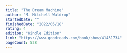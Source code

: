 ```yaml
---
title: "The Dream Machine"
author: "M. Mitchell Waldrop"
startedDate: ""
finishedDate: "2022/05/18"
rating: 4
edition: "Kindle Edition"
link: "https://www.goodreads.com/book/show/41431734"
pageCount: 528
---
```



